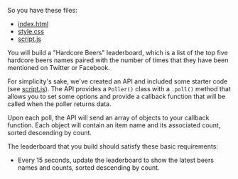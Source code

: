 
So you have these files:

* [index.html](index.html)
* [style.css](css/style.css)
* [script.js](js/script.js)

You will build a "Hardcore Beers" leaderboard, which is a list of the top five hardcore beers names paired with the number of times that they have been mentioned on Twitter or Facebook.

For simplicity's sake, we've created an API and included some starter code (see [script.js](js/script.js)). The API provides a `Poller()` class with a `.poll()` method that allows you to set some options and provide a callback function that will be called when the poller returns data.

Upon each poll, the API will send an array of objects to your callback function. Each object will contain an item name and its associated count, sorted descending by count.

The leaderboard that you build should satisfy these basic requirements:
* Every 15 seconds, update the leaderboard to show the latest beers names and counts, sorted descending by count.
